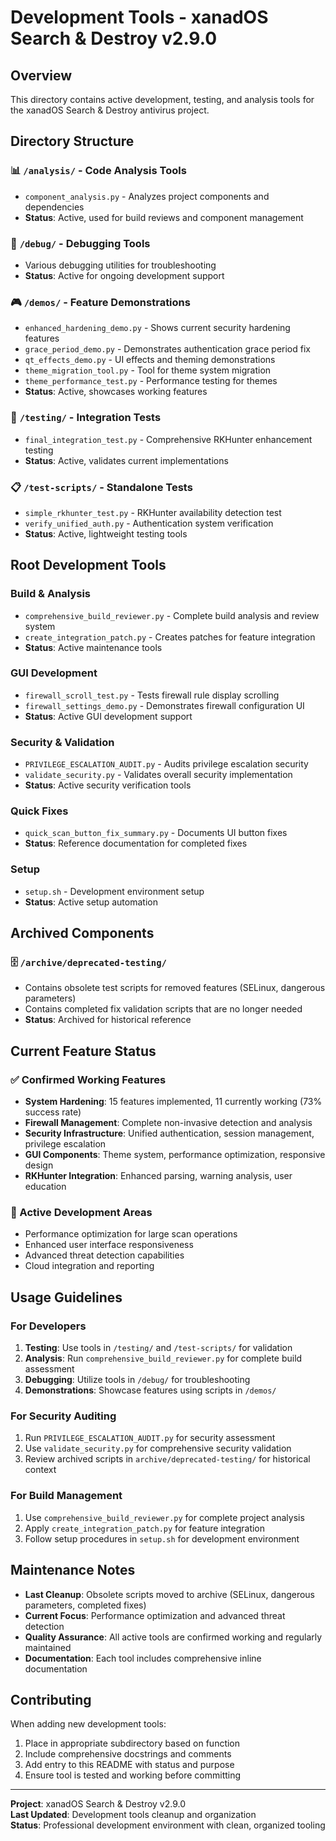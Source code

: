 # Development Tools - xanadOS Search & Destroy v2.9.0

## Overview
This directory contains active development, testing, and analysis tools for the xanadOS Search & Destroy antivirus project.

## Directory Structure

### 📊 `/analysis/` - Code Analysis Tools
- `component_analysis.py` - Analyzes project components and dependencies
- **Status**: Active, used for build reviews and component management

### 🔧 `/debug/` - Debugging Tools
- Various debugging utilities for troubleshooting
- **Status**: Active for ongoing development support

### 🎮 `/demos/` - Feature Demonstrations
- `enhanced_hardening_demo.py` - Shows current security hardening features
- `grace_period_demo.py` - Demonstrates authentication grace period fix
- `qt_effects_demo.py` - UI effects and theming demonstrations
- `theme_migration_tool.py` - Tool for theme system migration
- `theme_performance_test.py` - Performance testing for themes
- **Status**: Active, showcases working features

### 🧪 `/testing/` - Integration Tests
- `final_integration_test.py` - Comprehensive RKHunter enhancement testing
- **Status**: Active, validates current implementations

### 📋 `/test-scripts/` - Standalone Tests
- `simple_rkhunter_test.py` - RKHunter availability detection test
- `verify_unified_auth.py` - Authentication system verification
- **Status**: Active, lightweight testing tools

## Root Development Tools

### Build & Analysis
- `comprehensive_build_reviewer.py` - Complete build analysis and review system
- `create_integration_patch.py` - Creates patches for feature integration
- **Status**: Active maintenance tools

### GUI Development
- `firewall_scroll_test.py` - Tests firewall rule display scrolling
- `firewall_settings_demo.py` - Demonstrates firewall configuration UI
- **Status**: Active GUI development support

### Security & Validation
- `PRIVILEGE_ESCALATION_AUDIT.py` - Audits privilege escalation security
- `validate_security.py` - Validates overall security implementation
- **Status**: Active security verification tools

### Quick Fixes
- `quick_scan_button_fix_summary.py` - Documents UI button fixes
- **Status**: Reference documentation for completed fixes

### Setup
- `setup.sh` - Development environment setup
- **Status**: Active setup automation

## Archived Components

### 🗄️ `/archive/deprecated-testing/`
- Contains obsolete test scripts for removed features (SELinux, dangerous parameters)
- Contains completed fix validation scripts that are no longer needed
- **Status**: Archived for historical reference

## Current Feature Status

### ✅ Confirmed Working Features
- **System Hardening**: 15 features implemented, 11 currently working (73% success rate)
- **Firewall Management**: Complete non-invasive detection and analysis
- **Security Infrastructure**: Unified authentication, session management, privilege escalation
- **GUI Components**: Theme system, performance optimization, responsive design
- **RKHunter Integration**: Enhanced parsing, warning analysis, user education

### 🔧 Active Development Areas
- Performance optimization for large scan operations
- Enhanced user interface responsiveness
- Advanced threat detection capabilities
- Cloud integration and reporting

## Usage Guidelines

### For Developers
1. **Testing**: Use tools in `/testing/` and `/test-scripts/` for validation
2. **Analysis**: Run `comprehensive_build_reviewer.py` for complete build assessment
3. **Debugging**: Utilize tools in `/debug/` for troubleshooting
4. **Demonstrations**: Showcase features using scripts in `/demos/`

### For Security Auditing
1. Run `PRIVILEGE_ESCALATION_AUDIT.py` for security assessment
2. Use `validate_security.py` for comprehensive security validation
3. Review archived scripts in `archive/deprecated-testing/` for historical context

### For Build Management
1. Use `comprehensive_build_reviewer.py` for complete project analysis
2. Apply `create_integration_patch.py` for feature integration
3. Follow setup procedures in `setup.sh` for development environment

## Maintenance Notes

- **Last Cleanup**: Obsolete scripts moved to archive (SELinux, dangerous parameters, completed fixes)
- **Current Focus**: Performance optimization and advanced threat detection
- **Quality Assurance**: All active tools are confirmed working and regularly maintained
- **Documentation**: Each tool includes comprehensive inline documentation

## Contributing

When adding new development tools:
1. Place in appropriate subdirectory based on function
2. Include comprehensive docstrings and comments
3. Add entry to this README with status and purpose
4. Ensure tool is tested and working before committing

---
**Project**: xanadOS Search & Destroy v2.9.0  
**Last Updated**: Development tools cleanup and organization  
**Status**: Professional development environment with clean, organized tooling
